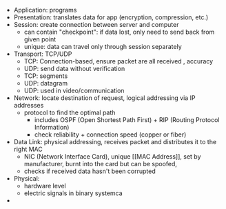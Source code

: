 - Application: programs
- Presentation: translates data for app (encryption, compression, etc.)
- Session: create connection between server and computer
	- can contain "checkpoint": if data lost, only need to send back from given point
	- unique: data can travel only through session separately
- Transport: TCP/UDP
	- TCP: Connection-based, ensure packet are all received , accuracy
	- UDP: send data without verification
	- TCP: segments
	- UDP: datagram
	- UDP: used in video/communication
- Network: locate destination of request, logical addressing via IP addresses
	- protocol to find the optimal path
		- includes OSPF (Open Shortest Path First) + RIP (Routing Protocol Information)
		- check reliability + connection speed (copper or fiber)
- Data Link: physical addressing, receives packet and distributes it to the right MAC
	- NIC (Network Interface Card), unique [[MAC Address]], set by manufacturer, burnt into the card but can be spoofed,
	- checks if received data hasn't been corrupted
- Physical: 
	- hardware level
	- electric signals in binary systemca
- 